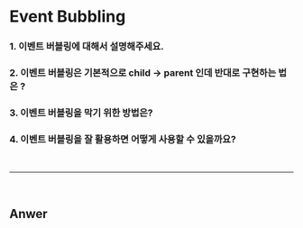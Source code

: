 # Event Bubbling

### 1. 이벤트 버블링에 대해서 설명해주세요.

### 2. 이벤트 버블링은 기본적으로 child -> parent 인데 반대로 구현하는 법은 ?

### 3. 이벤트 버블링을 막기 위한 방법은?

### 4. 이벤트 버블링을 잘 활용하면 어떻게 사용할 수 있을까요?

<br>

---

<br>

## Anwer
